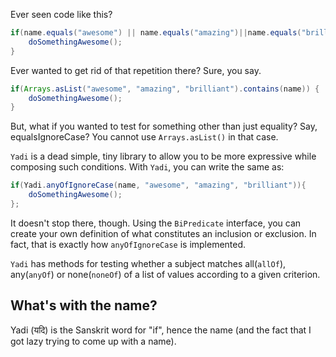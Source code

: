 Ever seen code like this?

```java
if(name.equals("awesome") || name.equals("amazing")||name.equals("brilliant")) {
    doSomethingAwesome();
}
```

Ever wanted to get rid of that repetition there? Sure, you say.

```java
if(Arrays.asList("awesome", "amazing", "brilliant").contains(name)) {
    doSomethingAwesome();
}
```

But, what if you wanted to test for something other than just equality? Say, equalsIgnoreCase? You cannot use `Arrays.asList()` in that case.

`Yadi` is a dead simple, tiny library to allow you to be more expressive while composing such conditions. With `Yadi`, you can write the same as:

```java
if(Yadi.anyOfIgnoreCase(name, "awesome", "amazing", "brilliant")){
    doSomethingAwesome();
};
```

It doesn't stop there, though. Using the `BiPredicate` interface, you can create your own definition of what constitutes an inclusion or exclusion. In fact, that is exactly how `anyOfIgnoreCase` is implemented.

`Yadi` has methods for testing whether a subject matches all(`allOf`), any(`anyOf`) or none(`noneOf`) of a list of values according to a given criterion.

## What's with the name?

Yadi (यदि) is the Sanskrit word for "if", hence the name (and the fact that I got lazy trying to come up with a name).